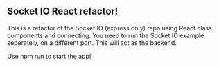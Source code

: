 ## Socket IO React refactor!

This is a refactor of the Socket IO (express only) repo using React class components and connecting.
You need to run the Socket IO example seperately, on a different port. This will act as the backend.

Use npm run to start the app!
